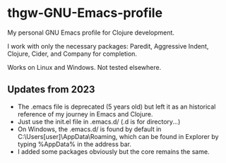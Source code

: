 # thgw-GNU-Emacs-profile

My personal GNU Emacs profile for Clojure development.

I work with only the necessary packages: Paredit, Aggressive Indent, Clojure, Cider, and Company for completion.

Works on Linux and Windows. Not tested elsewhere.

## Updates from 2023

- The .emacs file is deprecated (5 years old) but left it as an historical reference of my journey in Emacs and Clojure.
- Just use the init.el file in .emacs.d/ (.d is for directory...)
- On Windows, the .emacs.d/ is found by default in C:\Users\[user]\AppData\Roaming, which can be found in Explorer by typing %AppData% in the address bar.
- I added some packages obviously but the core remains the same.
